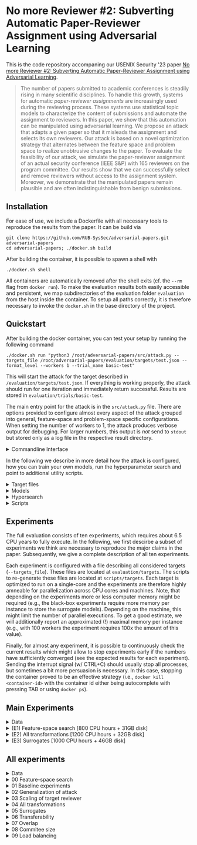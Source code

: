 #  No more Reviewer #2: Subverting Automatic Paper-Reviewer Assignment using Adversarial Learning

This is the code repository accompaning our USENIX Security '23 paper [ No more Reviewer #2: Subverting Automatic Paper-Reviewer Assignment using Adversarial Learning](https://eisenhofer.me/data/eisenhofer-23-subverting.pdf).

> The number of papers submitted to academic conferences is steadily rising in many scientific disciplines. To handle this growth, systems for automatic *paper-reviewer assignments* are increasingly used during the reviewing process. These systems use statistical topic models to characterize the content of submissions and automate the assignment to reviewers. In this paper, we show that this automation can be manipulated using adversarial learning. We propose an attack that adapts a given paper so that it misleads the assignment and selects its own reviewers. Our attack is based on a novel optimization strategy that alternates between the feature space and problem space to realize unobtrusive changes to the paper. To evaluate the feasibility of our attack, we simulate the paper-reviewer assignment of an actual security conference (IEEE S&P) with 165 reviewers on the program committee. Our results show that we can successfully select and remove reviewers without access to the assignment system. Moreover, we demonstrate that the manipulated papers remain plausible and are often indistinguishable from benign submissions. 

## Installation

For ease of use, we include a Dockerfile with all necessary tools to reproduce the results from the paper. It can be build via

```
git clone https://github.com/RUB-SysSec/adversarial-papers.git adversarial-papers
cd adversarial-papers; ./docker.sh build
```

After building the container, it is possible to spawn a shell with
```
./docker.sh shell
```

All containers are automatically removed after the shell exits (cf. the `--rm` flag from `docker run`). To make the evaluation results both easily accessible and persistent, we map subdirectories of the evaluation folder `evaluation` from the host inside the container. To setup all paths correctly, it is therefore necessary to invoke the `docker.sh` in the base directory of the project.

## Quickstart

After building the docker container, you can test your setup by running the following command

```
./docker.sh run "python3 /root/adversarial-papers/src/attack.py --targets_file /root/adversarial-papers/evaluation/targets/test.json --format_level --workers 1 --trial_name basic-test"
```

This will start the attack for the target described in `/evaluation/targets/test.json`. If everything is working properly, the attack should run for one iteration and immediately return successful. Results are stored in `evaluation/trials/basic-test`.

The main entry point for the attack is in the `src/attack.py` file. There are options provided to configure almost every aspect of the attack grouped into general, feature-space and problem-space specific configurations. When setting the number of workers to 1, the attack produces verbose output for debugging. For larger numbers, this output is *not* send to `stdout` but stored only as a log file in the respective result directory.

<details>
<summary>Commandline Interface</summary>

```
usage: attack.py [-h] [--trial_name TRIAL_NAME] [--trials_dir TRIALS_DIR] [--submissions_dir SUBMISSIONS_DIR] [--models_dir MODELS_DIR] [--workers WORKERS] [--targets_file TARGETS_FILE]
                 [--stop_condition STOP_CONDITION] [--hold_out_surrogates HOLD_OUT_SURROGATES [HOLD_OUT_SURROGATES ...]] [--max_itr MAX_ITR] [--delta DELTA] [--beam_width BEAM_WIDTH] [--step STEP]
                 [--no_successors NO_SUCCESSORS] [--reviewer_window REVIEWER_WINDOW] [--reviewer_offset REVIEWER_OFFSET] [--strategy STRATEGY] [--lambda LAMBDA] [--omega OMEGA] [--max_man_norm MAX_MAN_NORM]
                 [--max_inf_norm MAX_INF_NORM] [--only_feature_space] [--finish_all] [--no_clusters NO_CLUSTERS] [--all_topics] [--regular_beam_search] [--morphing]
                 [--morphing_reviewer_to_papers MORPHING_REVIEWER_TO_PAPERS] [--morphing_corpus_dir MORPHING_CORPUS_DIR] [--bibtexfiles BIBTEXFILES] [--synonym_model SYNONYM_MODEL]
                 [--stemming_map STEMMING_MAP] [--lang_model_path LANG_MODEL_PATH] [--lang_model_key LANG_MODEL_KEY] [--debug_coloring] [--verbose] [--text_level] [--encoding_level] [--format_level]
                 [--problem_space_finish_all] [--feature_problem_switch FEATURE_PROBLEM_SWITCH] [--problem_space_block_features] [--attack_budget ATTACK_BUDGET] [--repeat REPEAT]

optional arguments:
  -h, --help            show this help message and exit
  --trial_name TRIAL_NAME
                        Name of the trial
  --trials_dir TRIALS_DIR
                        Base dir for storing results
  --submissions_dir SUBMISSIONS_DIR
                        Base dir for target submissions
  --models_dir MODELS_DIR
                        Base dir for models
  --workers WORKERS     Number of parallel instances. Each worker utilize one CPU.
  --targets_file TARGETS_FILE
                        Path to the target file

featurespace_config:
  Parameters for Feature Space Attack

  --stop_condition STOP_CONDITION
                        Stop condition for surrogate experiments. One of ["all_successful", "one_successful", "majority_vote", "victim", "hold_out_surrogates"]
  --hold_out_surrogates HOLD_OUT_SURROGATES [HOLD_OUT_SURROGATES ...]
                        Used when stop_condition is "hold_out_surrogates"
  --max_itr MAX_ITR     Max number of iterations
  --delta DELTA         Distance between target reviewers and remaining reviewers.
  --beam_width BEAM_WIDTH
                        No of parallel candidates
  --step STEP           No of words added in each iteration
  --no_successors NO_SUCCESSORS
                        Max number of successors
  --reviewer_window REVIEWER_WINDOW
                        Size of the reviewer window
  --reviewer_offset REVIEWER_OFFSET
                        Offset of the reviewer window
  --strategy STRATEGY   Strategy for adding/removing words. One of ["basic","aggregated","topic_based","word_based"]
  --lambda LAMBDA       Hyperparameter for predictive words strategy
  --omega OMEGA         Hyperparameter for predictive words strategy
  --max_man_norm MAX_MAN_NORM
                        Limits the maximum number of modified words
  --max_inf_norm MAX_INF_NORM
                        Limits the maximum number on how often a single word can be added or removed
  --only_feature_space  Only perform feature-space attack
  --finish_all          Continue until all beam candidates are finished
  --no_clusters NO_CLUSTERS
                        Cluster similar candidates
  --all_topics          Consider all topics during candidate generation
  --regular_beam_search
                        Flag to use a regular instead of stochastic beam search
  --morphing            Flag to enable the morphing baseline
  --morphing_reviewer_to_papers MORPHING_REVIEWER_TO_PAPERS
                        Path to reviewer-paper mapping
  --morphing_corpus_dir MORPHING_CORPUS_DIR
                        Path to document corpus

problemspace_config:
  Parameters for Problem Space Attack

  --bibtexfiles BIBTEXFILES
  --synonym_model SYNONYM_MODEL
                        Path to synonym model
  --stemming_map STEMMING_MAP
                        Path to directory that contains the stemming maps
  --lang_model_path LANG_MODEL_PATH
                        Path to directory that contains the lang model (if self-finetuned model is used)
  --lang_model_key LANG_MODEL_KEY
                        Lang-Model key (if self-finetuned model is used)
  --debug_coloring
  --verbose
  --text_level
  --encoding_level
  --format_level
  --problem_space_finish_all
                        Attack tries multiple targets from feature space
  --feature_problem_switch FEATURE_PROBLEM_SWITCH
                        How often do we switch between feature and problem space
  --problem_space_block_features
                        Problem-space strategy selects features that are blocked in feature-space
  --attack_budget ATTACK_BUDGET
                        Scalar for attack budget
  --repeat REPEAT       Number of repetitions if attack fails
```
</details>

In the following we describe in more detail how the attack is configured, how you can train your own models, run the hyperparameter search and point to additional utility scripts.

<details>
<summary>Target files</summary>

The objective of an attack itself, is described by the target file (cf. `/evaluation/targets/test.json`):

- The path to the target submission (relative to the `submissions_dir`).
- The target reviewer. Here we define the sets of selected and rejected reviewer.
- The path to the victim and surrogate models (relative to the `models_dir`). Surrogate model(s) are used for the computation of the adversarial paper while the victim models are used only for evaluation. For the white-box setting, the victim model equals the surrogate model.  

The general format of the target file is:
```
[
    {
        "submission": "test",
        "target_reviewer": {
            "request": [
                "john_doe"
            ],
            "reject": []
        },
        "victim_models": [
            "test"
        ],
        "surrogate_models": [
            "test"
        ]
    }
]
```

When running the attack the default options defined in `src/attack.py` are used. We can override these on a per-target basis in the target file:

```
[
    {
        "submission": "test",
        "target_reviewer": {
            "request": [
                "john_doe"
            ],
            "reject": []
        },
        "victim_models": [
            "test"
        ],
        "surrogate_models": [
            "test"
        ],
        "problemspace_config": {
            "feature_problem_switch": 1,
            "attack_budget": 1,
            "text_level": true,
            "encoding_level": true,
            "format_level": true
        },
        "working_dir_prefix": "text-encoding-format__switches.1.00"
    }
]
```

The `working_dir_prefix` allows to add an prefix to the result directory for a given target.

Examples of the target scripts can be found in `evaluation/targets` and the scripts generating these are located at `scripts/targets`.

These can be executed with

```
./docker.sh run "python3 /root/adversarial-papers/scripts/targets/featurespace_search.py"
./docker.sh run "python3 /root/adversarial-papers/scripts/targets/generalization_of_attack.py"
./docker.sh run "python3 /root/adversarial-papers/scripts/targets/scaling_of_target_reviewer.py"
./docker.sh run "python3 /root/adversarial-papers/scripts/targets/all_transformations.py"
./docker.sh run "python3 /root/adversarial-papers/scripts/targets/surrogates.py"
./docker.sh run "python3 /root/adversarial-papers/scripts/targets/transferability.py"
./docker.sh run "python3 /root/adversarial-papers/scripts/targets/overlap.py"
./docker.sh run "python3 /root/adversarial-papers/scripts/targets/committees.py"
./docker.sh run "python3 /root/adversarial-papers/scripts/targets/load_balancing.py"
./docker.sh run "python3 /root/adversarial-papers/scripts/targets/hypersearch.py"
```

Results are stored at `evaluation/targets`

</details>

<details>
<summary>Models</summary>

For our experiments, we consider models trained on three different corpora:
- IEEE S&P'22 (`oakland_22_large`)
- USENIX'20 (`usenix_20`)
- Security Papers (`committees_base` and `committees`)

Unfortunately, due to licensing issues, we cannot make these publicly available. If you want to crawl your own corpus, you can use the scripts located at scripts/crawler.

The corpus is expected to have the following format:

```
corpus
└── archives
    ├── reviewer_1
    │   ├── 0aa069f7ac18f3b170a50cd97a5f4060.pdf
    │   ├── ...
    │   ├── 3381de8f0ae0311dc3e9070bd5b54e6d.pdf
    ├── reviewer_2
    │   ├── 145c9a366b55612a15d030bc5c13a07d.pdf
    │   ├── ...
    │   ├── 212c6ed6e611e031fae0ab74807a38cc.pdf
    ├── reviewer_3
    │   ├── 061916f4999caee2034265f57763f226.pdf
    │   ├── ...
    │   ├── 1d6c4c675189bd1ccb17fc166e50f17b.pdf
    ├── reviewer_4
    │   ├── 3815c0b6259a2fe0d1cef057778761cb.pdf
    │   ├── ...
    │   ├── 4c7a444a826631784ccc1513ec40f00f.pdf
    └── reviewer_5
        ├── 02fe5ecad640614a79fc26fed8ebca8d.pdf
        ├── ...
        └── fe5ae19b22e6f2af5b474c5c2e719b6a.pdf
```

Given a suitable corpus, you can train your own model using the src/autobid.py script.

```
usage: autobid.py [-h] [--corpus_dir CORPUS_DIR] [--models_dir MODELS_DIR] [--no_models NO_MODELS] [--no_topics NO_TOPICS] [--passes PASSES] [--iterations ITERATIONS] [--workers WORKERS]

optional arguments:
  -h, --help            show this help message and exit
  --corpus_dir CORPUS_DIR
  --models_dir MODELS_DIR
  --no_models NO_MODELS
  --no_topics NO_TOPICS
  --passes PASSES
  --iterations ITERATIONS
  --workers WORKERS
```

For example, the model `test` can be trained via

```
./docker.sh run "python3 /root/adversarial-papers/src/autobid.py --corpus_dir /root/adversarial-papers/evaluation/corpus/test --models_dir /root/adversarial-papers/evaluation/models/test
```

</details>

<details>
<summary>Hypersearch</summary>

The hyperparameter search is provided in a separate script `src/hypersearch.py` that orchestrates the main attack script and keeps track of all parameters.

It can be executed with

```
WORKERS=56
./docker.sh run "python3 /root/adversarial-papers/src/hypersearch.py --white_box --workers ${WORKERS} --workers_per_trial 8 --name white_box"
```

and 

```
WORKERS=56
./docker.sh run "python3 /root/adversarial-papers/src/hypersearch.py --black_box --workers ${WORKERS} --workers_per_trial 8 --name black_box"
```

Results are saved @ `evaluation/trials/_hyperparameter'
</details>

<details>
<summary>Scripts</summary>

Additional helper scripts are located at `scripts`
- `scripts/load_balancing`
- `scripts/morphing`
- `scripts/reviewer_words`
- `scripts/submissions`
- `scripts/corpus`
</details>

## Experiments

The full evaluation consists of ten experiments, which requires about 6.5 CPU years to fully execute. In the following, we first descirbe a subset of experiments we think are necessary to reproduce the major claims in the paper. Subsequently, we give a complete description of all ten experiments.

Each experiment is configured with a file describing all considered targets (`--targets_file`). These files are located at `evaluation/targets`. The scripts to re-generate these files are located at `scripts/targets`. Each target is optimized to run on a single-core and the experiments are therefore highly amneable for parallelization across CPU cores and machines. Note, that depending on the experiments more or less computer memory might be required (e.g., the black-box experiments require more memory per instance to store the surrogate models). Depending on the machine, this might limit the number of parallel executions. To get a good estimate, we will additionally report an approximated (!) maximal memory per instance (e.g., with 100 workers the experiment requires 100x the amount of this value). 

Finally, for almost any experiment, it is possible to continuously check the current results which might allow to stop experiments early if the numbers have sufficiently converged (see the expected results for each experiment). Sending the interrupt signal (w/ CTRL+C) should usually stop all processes, but sometimes a bit more persuasion is necessary. In this case, stopping the container proved to be an effective strategy (i.e., `docker kill <container-id>` with the container id either being autocomplete with pressing TAB or using `docker ps`).

## Main Experiments

<details>
<summary>Data</summary>

*@Artifact evaluators:* Refer to the artifact appendix for access to these files.

The main experiments require the following files
```
evaluation
├── models
│   ├── overlap_0.70
│   ├── victim
├── problemspace
│   ├── bibsources
│   ├── llms
│   └── synonyms
├── submissions
│   ├── oakland_22
├── targets
    ├── budget-vs-transformer.json
    ├── featurespace-search.json
    └── surrogates
        └── surrogate_targets_4.json
```

Pre-trained models are available at `https://zenodo.org/record/8051736`
- committees.zip
- hypersearch.zip
- overlap_0.70.zip
- overlap_all.zip
- usenix_20.zip
- victim.zip

These need to be unpacked in the `evaluation/models` directory. For the main experiments only `overlap_0.70.zip` and `victim.zip` are required.

The problemspace models `llms` and `synonyms` are included in the `problemspace.zip`. These need to be unzipped in the `evaluation/problemspace` directory.

Due to licensing issues, we can not make the target submissions publicly available. We do, however, publish all of our crawling scripts (cf. `scripts/crawler`).
</details>

<details>
<summary>(E1) Feature-space search [800 CPU hours + 31GB disk]</summary>

We start our evaluation by examining the feature-space search of our attack. For this experiment, we consider format-level transformations that can realize arbitrary changes. Other transformations are evaluated as part of experiment (E2).

The experiment can be executed with:
```
WORKERS=100
./docker.sh run "python3 /root/adversarial-papers/src/attack.py --targets_file /root/adversarial-papers/evaluation/
targets/featurespace-search.json --reviewer_window 6 --reviewer_offset 2 --no_successors 256 --beam_width 4 --step 64 --problem_space_block_features --feature_problem_switch 8 --format_level --workers ${WORKERS} --trial_name featurespace-search"
```

Per worker, roughly 850MB of memory are expected. Adjust the number of parallel executions accordingly. Raw results are stored in `evaluation/trials/featurespace-search` and can be analyzed with

```
./docker.sh run "python3 /root/adversarial-papers/evaluation/scripts/00_featurespace_search.py"
```

Expected output (cf. Table 2 and inline in text)
```
FEATURE-SPACE SEARCH
[+] Overall success rate
    -> 99.67%

[+] Overall run-time
    -> median: 7m 12s

[+] Overall L1
    -> min   : 9
    -> max   : 22621

[+] Ratio between modifications and original content
    -> selection: 9.42%
    -> rejection: 13.37%

[+] Modifications per objective
        Selection Rejection Substitution
    L1         704      1032         2059
    Linf        17        43           62
```
</details>

<details>
<summary>(E2) All transformations [1200 CPU hours + 32GB disk]</summary>

In experiment (E1), we have focused on format-level transformations to realize manipulations. These transformations exploit intrinsics of the submission format, which effectively allows us to make arbitrary changes to a PDF file. In experiment (E2) we consider different classes of transformations as introduced in Section 3.2.

The experiment can be executed with:
```
WORKERS=100
./docker.sh run "python3 /root/adversarial-papers/src/attack.py --targets_file /root/adversarial-papers/evaluation/targets/budget-vs-transformer.json --problem_space_block_features --reviewer_window 6 --reviewer_offset 2 --no_successors 256 --beam_width 4 --step 64 --workers ${WORKERS} --trial_name budget-vs-transformer-1"
```

Per worker, roughly 2300MB of memory are expected. Adjust the number of parallel executions accordingly. Raw results are stored in `evaluation/trials/budget-vs-transformer` and can be analyzed with
```
./docker.sh run "python3 /root/adversarial-papers/
evaluation/scripts/04_all_transformations.py"
```

Expected output (cf. left part of Figure 4)
```
[+] Switches
    found no trials

[+] Budget
                   0.25   0.50   1.00   2.00   4.00
    Text      :   22.00  28.00  40.00  52.00  68.00
    + Encoding:   24.00  31.00  45.00  53.00  69.00
    + Format  :  100.00 100.00 100.00 100.00  99.00

[+] Saved plot @ evaluation/plots/all-transformations.pdf
```

Note that the full plot in Figure 4 aggregates eight of such runs. 
</details>

<details>
<summary>(E3) Surrogates [1000 CPU hours + 46GB disk]</summary>

In practice, an attacker typically does not have unrestricted access to the target system. We therefore also assume a black-box scenario and consider an adversary with only limited knowledge.

The experiment can be executed with:
```
WORKERS=50
./docker.sh run "python3 /root/adversarial-papers/src/attack.py --targets_file /root/adversarial-papers/evaluation/targets/surrogates/surrogate_targets_4.json --reviewer_window 2 --delta -0.16 --reviewer_offset 1 --no_successors 128 --beam_width 4 --step 256 --problem_space_block_features --feature_problem_switch 8 --format_level --workers ${WORKERS} --trial_name surrogates-4"
```
        
Per worker, roughly 2000MB of memory are expected. Adjust the number of parallel executions accordingly. Raw results are stored in `evaluation/trials/surrogates-4` and can be analyzed with
```
./docker.sh run "python3 /root/adversarial-papers/evaluation/scripts/05_surrogates.py"
```

Expected output (cf. Figure 5 with ensemble size 4)
```
[+] Saved plot @ evaluation/plots/surrogates.pdf
```
</details>


## All experiments

<details>
<summary>Data</summary>

The full evaluation requires the following files
```
evaluation
├── corpus
│   ├── committees_base.json
│   ├── oakland_22_large
├── models
│   ├── committees
│   ├── overlap_0.00
│   ├── overlap_0.30
│   ├── overlap_0.70
│   ├── overlap_1.00
│   ├── usenix_20
│   ├── victim
│   └── test
├── problemspace
│   ├── bibsources
│   ├── llms
│   └── synonyms
├── submissions
│   ├── test
│   ├── oakland_22
│   └── usenix_20
└── targets
    ├── budget-vs-transformer.json
    ├── committees.json
    ├── featurespace-search.json
    ├── featurespace-search-selection.json
    ├── generalization_of_attack.json
    ├── load_balancing.json
    ├── overlap.json
    ├── scaling_of_target_reviewer.json
    ├── surrogates
    │   ├── surrogate_targets_1.json
    │   ├── surrogate_targets_2.json
    │   ├── surrogate_targets_3.json
    │   ├── surrogate_targets_4.json
    │   ├── surrogate_targets_5.json
    │   ├── surrogate_targets_6.json
    │   ├── surrogate_targets_7.json
    │   └── surrogate_targets_8.json
    ├── switches-vs-transformer.json
    ├── test.json
    └── transferability.json
```

Refer to the `prerequisites` for each experiment to see which files are required.

Pre-trained models are available at `https://zenodo.org/record/8051736`. Due to licensing issues, we can not make the datatsets and target submissions publicly available. We do, however, publish all of our crawling scripts (cf. `scripts/crawler`).

</details>
<details>
<summary>00 Feature-space search</summary>

We start our evaluation by examining the feature-space search of our attack in detail. For this experiment, we consider format-level transformations that can realize arbitrary changes. Other transformations are evaluated later when we investigate the problem-space side of our attack.

The experiment can be executed with:

```
WORKERS=100

./docker.sh run "python3 /root/adversarial-papers/src/attack.py --targets_file /root/adversarial-papers/evaluation/targets/featurespace-search.json --reviewer_window 6 --reviewer_offset 2 --no_successors 256 --beam_width 4 --step 64 --problem_space_block_features --feature_problem_switch 8 --format_level --workers ${WORKERS} --trial_name featurespace-search"
```

Raw results are saved @ `evaluation/trials/featurespace-search`

Adjust the number of workers according to your hardware setup.

**Hardware requirements**

| #Targets |  CPU  | Disc Space | Memory (per target) |
|-----:|:-----:|:----------:|:-------------------:|
|   2400   | ~800h |    31 GB   |        850MB        |

**Prerequisites**
- Targets `evaluation/targets/featurespace-search.json`
- Models `evaluation/models/victim`

**Expected results**

1. Table 2 and results inline in text    

    ```./docker.sh run "python3 /root/adversarial-papers/evaluation/scripts/00_featurespace_search.py"```    

        FEATURE-SPACE SEARCH
        [+] Overall success rate
            -> 99.67%

        [+] Overall run-time
            -> median: 7m 12s

        [+] Overall L1
            -> min   : 9
            -> max   : 22621

        [+] Ratio between modifications and original content
            -> selection: 9.42%
            -> rejection: 13.37%

        [+] Modifications per objective
                Selection Rejection Substitution
            L1         704      1032         2059
            Linf        17        43           62
        

2. Appendix C    
    
    ```./docker.sh run "python3 /root/adversarial-papers/evaluation/scripts/00_featurespace_search_appendix.py"```

        [+] Saved plot @ evaluation/plots/featurespace_search.pdf

</details>
<details>
<summary>01 Baseline experiments</summary>

We examine two baselines. A hill climbing approach that directly manipulates the topic vector of a submission (`topic_baseline`) and an approach that morphs a target submission with papers that already contains the correct topic-word distribution (`morphing_baseline`). 

The experiments can be executed with:

```
WORKERS=100

./docker.sh run "python3 /root/adversarial-papers/src/attack.py --targets_file /root/adversarial-papers/evaluation/targets/featurespace-search.json --problem_space_block_features --beam_width 1 --regular_beam_search --problem_space_block_features --feature_problem_switch 8 --step 64 --workers ${WORKERS} --format_level --strategy topic_based --trial_name topic_baseline"
```

and

```
WORKERS=100

./docker.sh run "python3 /root/adversarial-papers/src/attack.py --targets_file /root/adversarial-papers/evaluation/targets/featurespace-search-selection.json --problem_space_block_features --problem_space_block_features --feature_problem_switch 8 --step 64 --workers ${WORKERS} --format_level --morphing --trial_name morphing_baseline"

```

Raw results are saved @ `evaluation/trials/topic_baseline` and `evaluation/trials/morphing_baseline`

Adjust the number of workers according to your hardware setup.

**Hardware requirements**

| Baseline      | #Targets |   CPU  | Disc Space | Memory (per target) |
|---------------|:--------:|:------:|:----------:|:-------------------:|
| Hill climbing |   2400   | ~1800h |    47 GB   |        ~750MB       |
| Morphing      |    800   |  ~100h |    19 GB   |        ~700MB       |

**Prerequisites**
- Targets 
  * `evaluation/targets/featurespace-search.json` 
  * `evaluation/targets/featurespace-search-selection.json`
- Corpus `evaluation/corpus/oakland_22_large`
- Models `evaluation/models/victim`

**Expected results**

Table 2 and results inline in text    

```./docker.sh run "python3 /root/adversarial-papers/evaluation/scripts/01_baselines.py"```    

```
TOPIC_BASELINE
[+] Success rate: 92.20
[+] L1 (max)    : 79006
[+] Table
     Selection Rejection Substitution
L1        1652      2255         5526
Linf        38        44           98

MORPHING_BASELINE
[+] Success rate: 91.10
[+] L1 (max)    : 29291
[+] Table
     Selection Rejection Substitution
L1        3059       nan          nan
Linf        45       nan          nan
```
</details>
<details>
<summary>02 Generalization of attack</summary>

To investigate the generalization of our attack, we repeat this experiment for a second real conference. In particular, we simulate the assignment of the *29th USENIX Security Symposium* with 120 reviewers.

The experiment can be executed with:

```
WORKERS=100

./docker.sh run "python3 /root/adversarial-papers/src/attack.py --targets_file /root/adversarial-papers/evaluation/targets/generalization_of_attack.json --reviewer_window 6 --reviewer_offset 2 --no_successors 256 --beam_width 4 --step 64 --problem_space_block_features --feature_problem_switch 8 --format_level --workers ${WORKERS} --trial_name generalization-of-attack"
```

Raw results are saved @ `evaluation/trials/generalization-of-attack`

Adjust the number of workers according to your hardware setup.

**Hardware requirements**

| #Targets |  CPU  | Disc Space | Memory (per target) |
|:--------:|:-----:|:----------:|:-------------------:|
|   2400   | ~600h |    12 GB   |        750MB        |

**Prerequisites**
- Results from feature-space search `evaluation/trials/featurespace-search`
- Targets `evaluation/targets/generalization_of_attack.json` 
- Models `evaluation/models/usenix_20`

**Expected results**

Appendix D  

```./docker.sh run "python3 /root/adversarial-papers/evaluation/scripts/02_generalization_of_attack.py"```    

```
             USENIX '20 IEEE S&P '22
Success Rate     99.62%       99.67%
Running Time     7m 38s       7m 12s
L1               1032.5       1115.0
Linf               30.0         35.0
```
</details>
<details>
<summary>03 Scaling of target reviewer</summary>

Next, we scale the attack to larger sets of target reviewers and consider different combinations for selecting, rejecting, and substituting reviewers. We allow an attacker to select up to five target reviewers, which is equivalent to replacing all of the initially assigned reviewers. Furthermore, we allow the rejection of up to two reviewers. We focus again on close reviewers and randomly select 100 sets of targets per combination.

The experiment can be executed with:

```
WORKERS=100

./docker.sh run "python3 /root/adversarial-papers/src/attack.py --targets_file /root/adversarial-papers/evaluation/targets/scaling_of_target_reviewer.json --reviewer_window 6 --reviewer_offset 2 --no_successors 256 --beam_width 4 --step 64 --problem_space_block_features --feature_problem_switch 8 --format_level --workers ${WORKERS} --trial_name scaling-of-targets"
```

Raw results are saved @ `evaluation/trials/scaling-of-targets`

Adjust the number of workers according to your hardware setup.

**Hardware requirements**

| #Targets |  CPU   | Disc Space | Memory (per target) |
|:--------:|:------:|:----------:|:-------------------:|
|   1700   | ~4900h |    22 GB   |        1900MB       |

**Prerequisites**
- Targets `evaluation/targets/scaling_of_target_reviewer.json` 
- Models `evaluation/models/victim`

**Expected results**

Appendix E 

```./docker.sh run "python3 /root/adversarial-papers/evaluation/scripts/03_scaling_of_target_reviewer.py"```    

```
[+] Saved plot @ evaluation/plots/scaling-of-targets.pdf
```
</details>
<details>
<summary>04 All transformations</summary>

So far, we have focused on format-level transformations to realize manipulations. These transformations exploit intrinsics of the submission format, which effectively allows us to make arbitrary changes to a PDF file. An attacker likely has access to similar transformations in any practical setting. In fact, robust parsing of PDF files has been shown to be a hard problem. However, we believe it is important for an attacker to minimize any traces and consider different classes of transformations as introduced in Section 3.2.

The experiment can be executed with:

```
WORKERS=100
REPETITION_NO=1 # from [1,...,8] 

./docker.sh run "python3 /root/adversarial-papers/src/attack.py --targets_file /root/adversarial-papers/evaluation/targets/budget-vs-transformer.json --problem_space_block_features --reviewer_window 6 --reviewer_offset 2 --no_successors 256 --beam_width 4 --step 64 --workers ${WORKERS} --trial_name budget-vs-transformer-${REPETITION_NO}"
```

and

```
WORKERS=100
REPETITION_NO=1 # from [1,...,8] 

./docker.sh run "python3 /root/adversarial-papers/src/attack.py --targets_file /root/adversarial-papers/evaluation/targets/switches-vs-transformer.json --problem_space_block_features --reviewer_window 6 --reviewer_offset 2 --no_successors 256 --beam_width 4 --step 64 --workers ${WORKERS} --trial_name switches-vs-transformer-${REPETITION_NO}"
```

Note: For the full evaluation the runs were repeated at total of 8 times.

Raw results are saved @ `evaluation/trials/budget-vs-transformer-*` and `evaluation/trials/switches-vs-transformer-*`

Adjust the number of workers according to your hardware setup.

**Hardware requirements**

| Mode           | #Targets |   CPU  | Disc Space | Memory (per target) |
|----------------|:--------:|:------:|:----------:|:-------------------:|
| Budget (x1)    |   1500   | ~1200h |    32 GB   |       ~2250MB       |
| Switches (x1)  |   1500   | ~1050h |    29 GB   |       ~2250MB       |
| Budget (full)  |  1500x8  | ~9500h |   256 GB   |       ~2250MB       |
| Switches (full)|  1500x8  | ~8350h |   232 GB   |       ~2250MB       |

**Prerequisites**
- Targets
    * `evaluation/targets/budget-vs-transformer.json` 
    * `evaluation/targets/switches-vs-transformer.json`
- Models `evaluation/models/victim`
- Problemspace 
    * `evaluation/problemspace/llms`
    * `evaluation/problemspace/synonyms`

**Expected results**

Appendix E and results inline in text

```./docker.sh run "python3 /root/adversarial-papers/evaluation/scripts/04_all_transformations.py"```    

```
[+] Switches
                   1.00   2.00   4.00   8.00  16.00
    Text      :   24.25  30.00  36.00  40.62  48.12
    + Encoding:   24.38  32.25  37.38  44.62  51.75
    + Format  :   77.13  97.25  99.00  99.88 100.00

[+] Budget
                   0.25   0.50   1.00   2.00   4.00
    Text      :   21.62  28.25  40.75  51.88  67.13
    + Encoding:   25.12  30.38  44.25  53.75  68.62
    + Format  :   99.88 100.00  99.88  99.12  99.00
    
[+] Saved plot @ evaluation/plots/all-transformations.pdf
```
</details>
<details>
<summary>05 Surrogates</summary>

In practice, an attacker typically does not have unrestricted access to the target system. In the following, we therefore assume a black-box scenario and consider an adversary with only limited knowledge. In particular, this adversary cannot access the assignment system and its training data. Instead, we demonstrate that she could leverage her knowledge about the program committee and construct a surrogate dataset to train her own models for preparing adversarial papers.

The experiment can be executed with:

```
WORKERS=100
NO_SURROGATES=1 # from [1,...,8] 

./docker.sh run "python3 /root/adversarial-papers/src/attack.py --targets_file /root/adversarial-papers/evaluation/targets/surrogates/surrogate_targets_${NO_SURROGATES}.json --reviewer_window 2 --delta -0.16 --reviewer_offset 1 --no_successors 128 --beam_width 4 --step 256 --problem_space_block_features --feature_problem_switch 8 --format_level --workers ${WORKERS} --trial_name surrogates-${NO_SURROGATES}"
```

Raw results are saved @ `evaluation/trials/surrogates-*`

Adjust the number of workers according to your hardware setup.

**Hardware requirements**

| #Surrogates    | #Targets |   CPU  | Disc Space | Memory (per target) |
|----------------|:--------:|:------:|:----------:|:-------------------:|
|        1       |   2400   |  ~150h |    39 GB   |        ~600MB       |
|        2       |   2400   |  ~350h |    42 GB   |       ~1050MB       |
|        3       |   2400   |  ~600h |    44 GB   |       ~1500MB       |
|        4       |   2400   |  ~950h |    46 GB   |       ~1900MB       |
|        5       |   2400   | ~1750h |    49 GB   |       ~2250MB       |
|        6       |   2400   | ~2700h |    51 GB   |       ~2650MB       |
|        7       |   2400   | ~4450h |    53 GB   |       ~3050MB       |
|        8       |   2400   | ~5450h |    53 GB   |       ~3450MB       |


**Prerequisites**
- Targets
    * `evaluation/targets/surrogates/surrogate_targets_1.json` 
    * `evaluation/targets/surrogates/surrogate_targets_2.json`  
    * `evaluation/targets/surrogates/surrogate_targets_3.json` 
    * `evaluation/targets/surrogates/surrogate_targets_4.json` 
    * `evaluation/targets/surrogates/surrogate_targets_5.json` 
    * `evaluation/targets/surrogates/surrogate_targets_6.json` 
    * `evaluation/targets/surrogates/surrogate_targets_7.json`
    * `evaluation/targets/surrogates/surrogate_targets_8.json`
- Models 
  * `evaluation/models/victim`
  * `evaluation/models/overlap_0.70`

**Expected results**

1. Figure 5

    ```./docker.sh run "python3 /root/adversarial-papers/evaluation/scripts/05_surrogates.py"```    

        [+] Saved plot @ evaluation/plots/surrogates.pdf
        

2. Appendix F and results inline in text  
    
    ```./docker.sh run "python3 /root/adversarial-papers/evaluation/scripts/05_surrogates_appendix.py"```

        [+] Median L1 norm Selection
            1: 1990
            2: 3214
            4: 5218
            8: 7556

        [+] Median L1 norm Rejection
            1: 1300
            2: 2136
            4: 3040
            8: 3094
        
        [+] Median L1 norm Substitution
            1: 3843
            2: 5869
            4: 8470
            8: 12084

        [+] Saved plot @ evaluation/plots/surrogates_appendix.pdf
</details>
<details>
<summary>06 Transferability</summary>

To further study the transferability of our attack, we sample 100 target reviewer from the median ranking computed over 8 assignment systems and simulate the attack with an ensemble of 8 surrogates. 

The experiment can be executed with:

```
WORKERS=50

./docker.sh run "python3 /root/adversarial-papers/src/attack.py --targets_file /root/adversarial-papers/evaluation/targets/transferability.json --reviewer_window 2 --delta -0.16 --reviewer_offset 1 --no_successors 128 --beam_width 4 --step 256 --problem_space_block_features --feature_problem_switch 8 --format_level --workers ${WORKERS} --trial_name transferability"
```

Raw results are saved @ `evaluation/trials/transferability`

Adjust the number of workers according to your hardware setup.

**Hardware requirements**

| #Targets |  CPU  | Disc Space | Memory (per target) |
|:--------:|:-----:|:----------:|:-------------------:|
|    100   | ~300h |     2 GB   |       2700MB        |

**Prerequisites**
- Targets `evaluation/targets/surrogates/transferability.json`
- Models 
  * `evaluation/models/victim`
  * `evaluation/models/overlap_0.70`

**Expected results**

Figure 6 and results inline in text

```./docker.sh run "python3 /root/adversarial-papers/evaluation/scripts/06_transferabillity.py"```    

```
[+] Cumulative: [99, 97, 96, 96, 90, 83, 67, 34]
[+] Saved plot @ evaluation/plots/transferability.pdf
```
</details>
<details>
<summary>07 Overlap</summary>

To understand the role of the surrogate corpus, we finally repeat the previous experiment with varying levels of overlap.

The experiment can be executed with:

```
WORKERS=40

./docker.sh run "python3 /root/adversarial-papers/src/attack.py --targets_file /root/adversarial-papers/evaluation/targets/overlap.json --reviewer_window 2 --delta -0.16 --reviewer_offset 1 --no_successors 128 --beam_width 4 --step 256 --problem_space_block_features --feature_problem_switch 8 --format_level --workers ${WORKERS} --trial_name overlap"
```

and

```
./docker.sh run "python3 /root/adversarial-papers/evaluation/scripts/07_overlap_cross_entropy.py"
```

Raw results are saved @ `evaluation/trials/overlap`  and `evaluation/trials/overlap_cross_entropy.json`

Adjust the number of workers according to your hardware setup.

**Hardware requirements**

| #Targets |  CPU  | Disc Space | Memory (per target) |
|:--------:|:-----:|:----------:|:-------------------:|
|    400   | ~350h |     8 GB   |       3150MB        |

**Prerequisites**
- Targets `evaluation/targets/surrogates/overlap.json`
- Models 
  * `evaluation/models/victim`
  * `evaluation/models/overlap_0.00`
  * `evaluation/models/overlap_0.30`
  * `evaluation/models/overlap_0.70`
  * `evaluation/models/overlap_1.00`

**Expected results**

1. Results inline in text
    
    ```./docker.sh run "python3 /root/adversarial-papers/evaluation/scripts/07_overlap.py"```    
        
        [+] Overlap
            -> 0.00: 82.8%
            -> 0.30: 79.6%
            -> 0.70: 80.0%
            -> 1.00: 78.0%

2. Appendix G

    ```./docker.sh run "python3 /root/adversarial-papers/evaluation/scripts/07_overlap_cross_entropy_stats.py"```
    
        [+] Overlap
            1     13.19+-0.46     13.13+-0.47     13.12+-0.37     13.20+-0.44
            2     12.56+-0.29     12.55+-0.37     12.64+-0.34     12.50+-0.29
            3     13.58+-0.63     13.56+-0.56     13.47+-0.62     13.52+-0.63
            4     12.43+-0.50     12.29+-0.48     12.35+-0.54     12.32+-0.50 
            5     13.41+-0.51     13.41+-0.61     13.50+-0.56     13.31+-0.66
            6     12.84+-0.23     12.81+-0.21     12.93+-0.25     12.90+-0.23
            7     14.20+-0.42     14.28+-0.44     14.39+-0.48     14.08+-0.41 
            8     13.57+-0.46     13.59+-0.46     13.55+-0.40     13.66+-0.42 
            9     13.44+-0.72     13.33+-0.68     13.54+-0.67     13.44+-0.76 
            10    15.24+-0.59     15.08+-0.59     15.31+-0.66     14.88+-0.61

</details>
<details>
<summary>08 Commitee size</summary>

We simulate the attack with varying sizes of the program committee. 

The experiment can be executed with:

```
WORKERS=100

./docker.sh run "python3 /root/adversarial-papers/src/attack.py --targets_file /root/adversarial-papers/evaluation/targets/committees.json --problem_space_block_features --feature_problem_switch 8 --format_level --workers ${WORKERS} --reviewer_window 6 --reviewer_offset 2 --no_successors 256 --beam_width 4 --step 64 --trial_name committees"
```

Raw results are saved @ `evaluation/trials/committees`

Adjust the number of workers according to your hardware setup.

**Hardware requirements**

| #Targets |   CPU   | Disc Space | Memory (per target) |
|:--------:|:-------:|:----------:|:-------------------:|
|  33600   |  ~9400h |   305 GB   |       1550MB        |

**Prerequisites**
- Targets `evaluation/targets/surrogates/committees.json`
- Models `evaluation/models/committees`

**Expected results**

Appendix H

```./docker.sh run "python3 /root/adversarial-papers/evaluation/scripts/08_committees.py"```

```
[+] Saved plot @ evaluation/plots/committees.pdf
```
</details>
<details>
<summary>09 Load balancing</summary>

We simulate the attack with varying numbers of concurring submissions between 200 and 1,000.

The experiment can be executed with:

```
WORKERS=100

./docker.sh run "python3 /root/adversarial-papers/src/attack.py --targets_file /root/adversarial-papers/evaluation/targets/load_balancing.json --problem_space_block_features --feature_problem_switch 8 --format_level --workers ${WORKERS} --reviewer_window 6 --reviewer_offset 2 --no_successors 256 --beam_width 4 --step 64 --trial_name load_balancing"
```

and 

```
WORKERS=32

./docker.sh run "python3 /root/adversarial-papers/evaluation/scripts/09_load_balancing_assignments.py --trials_dir /root/adversarial-papers/plots/data/load_balancing --workers ${WORKERS} --name load_balancing"
```

Raw results are saved @ `evaluation/trials/load_balancing` and `evaluation/trials/load_balancing.json`

Adjust the number of workers according to your hardware setup.

**Hardware requirements**

| Mode           | #Targets |   CPU  | Disc Space | Memory (per target) |
|----------------|:--------:|:------:|:----------:|:-------------------:|
| Attack         |   33600  | ~3700h |    292 GB  |       ~1400MB       |
| Assignments    |   33600  |  ~350h |    -   GB  |       ~6000MB       |


**Prerequisites**
- Targets `evaluation/targets/surrogates/load_balancing.json`
- Models `evaluation/models/committees`
- Submissions `evaluation/corpus/committees_base.json`

**Expected results**

Appendix I

```./docker.sh run "python3 /root/adversarial-papers/evaluation/scripts/09_load_balancing.py"```

```
[+] Saved plot @ evaluation/plots/load_balancing.pdf
```
</details>
